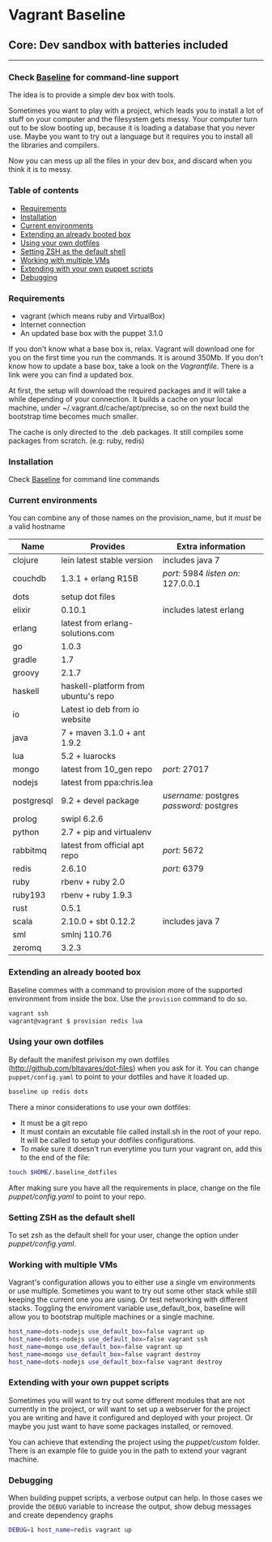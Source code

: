 # Vagrant Baseline
## Core: Dev sandbox with batteries included
---

### Check [Baseline](https://github.com/bltavares/baseline) for command-line support

The idea is to provide a simple dev box with tools.

Sometimes you want to play with a project, which leads you to install a lot of stuff on your computer and the filesystem gets messy.
Your computer turn out to be slow booting up, because it is loading a database that you never use.
Maybe you want to try out a language but it requires you to install all the libraries and compilers.

Now you can mess up all the files in your dev box, and discard when you think it is to messy.

### Table of contents
  - [Requirements](#requirements)
  - [Installation](#installation)
  - [Current environments](#current-environments)
  - [Extending an already booted box](#extending-an-already-booted-box)
  - [Using your own dotfiles](#using-your-own-dotfiles)
  - [Setting ZSH as the default shell](#setting-zsh-as-the-default-shell)
  - [Working with multiple VMs](#working-with-multiple-vms)
  - [Extending with your own puppet scripts](#extending-with-your-own-puppet-scripts)
  - [Debugging](#debugging)

### Requirements

* vagrant (which means ruby and VirtualBox)
* Internet connection
* An updated base box with the puppet 3.1.0

If you don't know what a base box is, relax. Vagrant will download one for you on the first time you run the commands. It is around 350Mb.
If you don't know how to update a base box, take a look on the _Vagrantfile_. There is a link were you can find a updated box.

At first, the setup will download the required packages and it will take a while depending of your connection.
It builds a cache on your local machine, under ~/.vagrant.d/cache/apt/precise, so on the next build the bootstrap time becomes much smaller.

The cache is only directed to the .deb packages. It still compiles some packages from scratch. (e.g: ruby, redis)

### Installation

Check [Baseline](https://github.com/bltavares/baseline) for command line commands

### Current environments
You can combine any of those names on the provision\_name, but it *must* be a valid hostname

| Name       | Provides                            | Extra information                         |
| ---        | ---                                 | ---                                       |
| clojure    | lein latest stable version          | includes java 7                           |
| couchdb    | 1.3.1 + erlang R15B                 | *port:* 5984 *listen on:* 127.0.0.1       |
| dots       | setup dot files                     |                                           |
| elixir     | 0.10.1                              | includes latest erlang                    |
| erlang     | latest from erlang-solutions.com    |                                           |
| go         | 1.0.3                               |                                           |
| gradle     | 1.7                                 |                                           |
| groovy     | 2.1.7                               |                                           |
| haskell    | haskell-platform from ubuntu's repo |                                           |
| io         | Latest io deb from io website       |                                           |
| java       | 7 + maven 3.1.0 + ant 1.9.2         |                                           |
| lua        | 5.2 + luarocks                      |                                           |
| mongo      | latest from 10\_gen repo            | *port:* 27017                             |
| nodejs     | latest from ppa:chris.lea           |                                           |
| postgresql | 9.2 + devel package                 | *username:* postgres *password:* postgres |
| prolog     | swipl 6.2.6                         |                                           |
| python     | 2.7 + pip and virtualenv            |                                           |
| rabbitmq   | latest from official apt repo       | *port:* 5672                              |
| redis      | 2.6.10                              | *port:* 6379                              |
| ruby       | rbenv + ruby 2.0                    |                                           |
| ruby193    | rbenv + ruby 1.9.3                  |                                           |
| rust       | 0.5.1                               |                                           |
| scala      | 2.10.0 + sbt 0.12.2                 | includes java 7                           |
| sml        | smlnj 110.76                        |                                           |
| zeromq     | 3.2.3                               |                                           |


### Extending an already booted box

Baseline commes with a command to provision more of the supported environment from inside the box.
Use the `provision` command to do so.

```bash
vagrant ssh
vagrant@vagrant $ provision redis lua
```

### Using your own dotfiles

By default the manifest privison my own dotfiles (http://github.com/bltavares/dot-files) when you ask for it. You can change `puppet/config.yaml` to point to your dotfiles and have it loaded up.

```bash
baseline up redis dots
```

There a minor considerations to use your own dotfiles:

* It must be a git repo
* It must contain an excutable file called install.sh in the root of your repo. It will be called to setup your dotfiles configurations.
* To make sure it doesn't run everytime you turn your vagrant on, add this to the end of the file:

```bash
touch $HOME/.baseline_dotfiles
```
    
After making sure you have all the requirements in place, change on the file _puppet/config.yaml_ to point to your repo.

### Setting ZSH as the default shell

To set zsh as the default shell for your user, change the option under _puppet/config.yaml_.

### Working with multiple VMs

Vagrant's configuration allows you to either use a single vm environments or use multiple.
Sometimes you want to try out some other stack while still keeping the current one you are using. Or test networking with different stacks.
Toggling the enviroment variable use_default_box, baseline will allow you to bootstrap multiple machines or a single machine.

```bash
host_name=dots-nodejs use_default_box=false vagrant up
host_name=dots-nodejs use_default_box=false vagrant ssh
host_name=mongo use_default_box=false vagrant up
host_name=mongo use_default_box=false vagrant destroy
host_name=dots-nodejs use_default_box=false vagrant destroy
```


### Extending with your own puppet scripts

Sometimes you will want to try out some different modules that are not currently in the project, or will want to set up a webserver for the project you are writing and have it configured and deployed with your project.
Or maybe you just want to have some packages installed, or removed.

You can achieve that extending the project using the _puppet/custom_ folder. There is an example file to guide you in the path to extend your vagrant machine.

### Debugging

When building puppet scripts, a verbose output can help. In those cases we provide the `DEBUG` variable to increase the output, show debug messages and create dependency graphs

```bash
DEBUG=1 host_name=redis vagrant up
```
